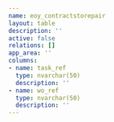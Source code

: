 ```yaml
---
name: eoy_contractstorepair
layout: table
description: ''
active: false
relations: []
app_area: ''
columns:
- name: task_ref
  type: nvarchar(50)
  description: ''
- name: wo_ref
  type: nvarchar(50)
  description: ''
---
```


